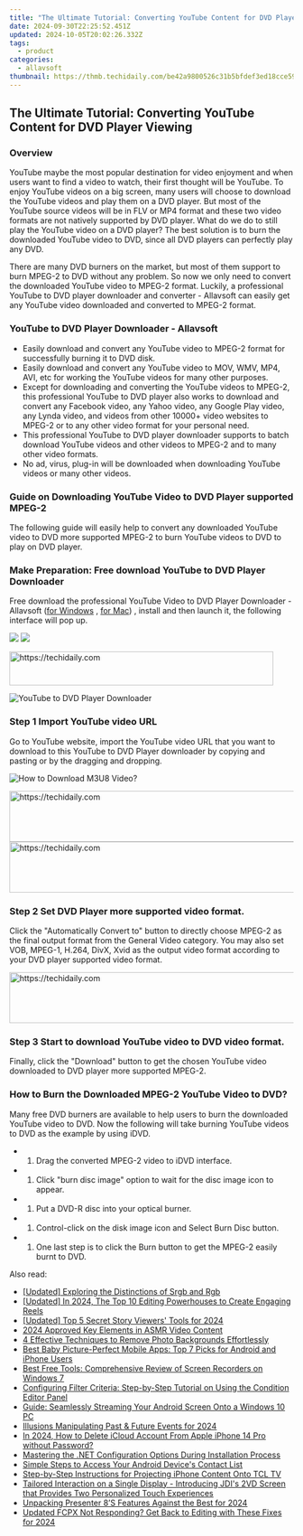 ```yaml
---
title: "The Ultimate Tutorial: Converting YouTube Content for DVD Player Viewing"
date: 2024-09-30T22:25:52.451Z
updated: 2024-10-05T20:02:26.332Z
tags:
  - product
categories:
  - allavsoft
thumbnail: https://thmb.techidaily.com/be42a9800526c31b5bfdef3ed18cce59bd7b3192524b647f6f87b51df7e044d8.png
---
```


## The Ultimate Tutorial: Converting YouTube Content for DVD Player Viewing

### Overview

YouTube maybe the most popular destination for video enjoyment and when users want to find a video to watch, their first thought will be YouTube. To enjoy YouTube videos on a big screen, many users will choose to download the YouTube videos and play them on a DVD player. But most of the YouTube source videos will be in FLV or MP4 format and these two video formats are not natively supported by DVD player. What do we do to still play the YouTube video on a DVD player? The best solution is to burn the downloaded YouTube video to DVD, since all DVD players can perfectly play any DVD.

There are many DVD burners on the market, but most of them support to burn MPEG-2 to DVD without any problem. So now we only need to convert the downloaded YouTube video to MPEG-2 format. Luckily, a professional YouTube to DVD player downloader and converter - Allavsoft can easily get any YouTube video downloaded and converted to MPEG-2 format.

### YouTube to DVD Player Downloader - Allavsoft

* Easily download and convert any YouTube video to MPEG-2 format for successfully burning it to DVD disk.
* Easily download and convert any YouTube video to MOV, WMV, MP4, AVI, etc for working the YouTube videos for many other purposes.
* Except for downloading and converting the YouTube videos to MPEG-2, this professional YouTube to DVD player also works to download and convert any Facebook video, any Yahoo video, any Google Play video, any Lynda video, and videos from other 10000+ video websites to MPEG-2 or to any other video format for your personal need.
* This professional YouTube to DVD player downloader supports to batch download YouTube videos and other videos to MPEG-2 and to many other video formats.
* No ad, virus, plug-in will be downloaded when downloading YouTube videos or many other videos.

### Guide on Downloading YouTube Video to DVD Player supported MPEG-2

The following guide will easily help to convert any downloaded YouTube video to DVD more supported MPEG-2 to burn YouTube videos to DVD to play on DVD player.

### Make Preparation: Free download YouTube to DVD Player Downloader

Free download the professional YouTube Video to DVD Player Downloader - Allavsoft ([for Windows](https://tools.techidaily.com/allavsoft/products/) , [for Mac](https://tools.techidaily.com/allavsoft/products/)) , install and then launch it, the following interface will pop up.

[![](https://www.allavsoft.com/how-to/../images/how-to/free-download-win.jpg)](https://tools.techidaily.com/allavsoft/products/) [![](https://www.allavsoft.com/how-to/../images/how-to/free-download-mac.jpg)](https://tools.techidaily.com/allavsoft/products/)

<!-- affiliate ads begin -->
<a href="https://aligracehair.sjv.io/c/5597632/2135360/19272" target="_top" id="2135360">
  <img src="//a.impactradius-go.com/display-ad/19272-2135360" border="0" alt="https://techidaily.com" width="468" height="60"/>
</a>
<img height="0" width="0" src="https://aligracehair.sjv.io/i/5597632/2135360/19272" style="position:absolute;visibility:hidden;" border="0" />
<!-- affiliate ads end -->

![YouTube to DVD Player Downloader](https://www.allavsoft.com/how-to/../images/allavsoft/screen-shot-600.jpg)

### Step 1 Import YouTube video URL

Go to YouTube website, import the YouTube video URL that you want to download to this YouTube to DVD Player downloader by copying and pasting or by the dragging and dropping.

![How to Download M3U8 Video?](https://www.allavsoft.com/how-to/../images/how-to/download-rtmp-video/download-rtmp-video.jpg)

<!-- affiliate ads begin -->
<a href="https://dhgate.sjv.io/c/5597632/1175223/12108" target="_top" id="1175223">
  <img src="//a.impactradius-go.com/display-ad/12108-1175223" border="0" alt="https://techidaily.com" width="728" height="90"/>
</a>
<img height="0" width="0" src="https://dhgate.sjv.io/i/5597632/1175223/12108" style="position:absolute;visibility:hidden;" border="0" />
<!-- affiliate ads end -->

<!-- affiliate ads begin -->
<a href="https://wigfever.sjv.io/c/5597632/2014851/22899" target="_top" id="2014851">
  <img src="//a.impactradius-go.com/display-ad/22899-2014851" border="0" alt="https://techidaily.com" width="728" height="90"/>
</a>
<img height="0" width="0" src="https://wigfever.sjv.io/i/5597632/2014851/22899" style="position:absolute;visibility:hidden;" border="0" />
<!-- affiliate ads end -->

### Step 2 Set DVD Player more supported video format.

Click the "Automatically Convert to" button to directly choose MPEG-2 as the final output format from the General Video category. You may also set VOB, MPEG-1, H.264, DivX, Xvid as the output video format according to your DVD player supported video format.

<!-- affiliate ads begin -->
<a href="https://appsumo.8odi.net/c/5597632/2123733/7443" target="_top" id="2123733">
  <img src="//a.impactradius-go.com/display-ad/7443-2123733" border="0" alt="https://techidaily.com" width="728" height="90"/>
</a>
<img height="0" width="0" src="https://appsumo.8odi.net/i/5597632/2123733/7443" style="position:absolute;visibility:hidden;" border="0" />
<!-- affiliate ads end -->

### Step 3 Start to download YouTube video to DVD video format.

Finally, click the "Download" button to get the chosen YouTube video downloaded to DVD player more supported MPEG-2.

### How to Burn the Downloaded MPEG-2 YouTube Video to DVD?

Many free DVD burners are available to help users to burn the downloaded YouTube video to DVD. Now the following will take burning YouTube videos to DVD as the example by using iDVD.

* 1. Drag the converted MPEG-2 video to iDVD interface.
* 1. Click "burn disc image" option to wait for the disc image icon to appear.
* 1. Put a DVD-R disc into your optical burner.
* 1. Control-click on the disk image icon and Select Burn Disc button.
* 1. One last step is to click the Burn button to get the MPEG-2 easily burnt to DVD.

<ins class="adsbygoogle"
     style="display:block"
     data-ad-format="autorelaxed"
     data-ad-client="ca-pub-7571918770474297"
     data-ad-slot="1223367746"></ins>

<ins class="adsbygoogle"
     style="display:block"
     data-ad-client="ca-pub-7571918770474297"
     data-ad-slot="8358498916"
     data-ad-format="auto"
     data-full-width-responsive="true"></ins>

<span class="atpl-alsoreadstyle">Also read:</span>
<div><ul>
<li><a href="https://some-techniques.techidaily.com/updated-exploring-the-distinctions-of-srgb-and-rgb/"><u>[Updated] Exploring the Distinctions of Srgb and Rgb</u></a></li>
<li><a href="https://instagram-video-files.techidaily.com/updated-in-2024-the-top-10-editing-powerhouses-to-create-engaging-reels/"><u>[Updated] In 2024, The Top 10 Editing Powerhouses to Create Engaging Reels</u></a></li>
<li><a href="https://instagram-video-recordings.techidaily.com/updated-top-5-secret-story-viewers-tools-for-2024/"><u>[Updated] Top 5 Secret Story Viewers' Tools for 2024</u></a></li>
<li><a href="https://youtube-data.techidaily.com/approved-key-elements-in-asmr-video-content/"><u>2024 Approved Key Elements in ASMR Video Content</u></a></li>
<li><a href="https://fox-metric.techidaily.com/4-effective-techniques-to-remove-photo-backgrounds-effortlessly/"><u>4 Effective Techniques to Remove Photo Backgrounds Effortlessly</u></a></li>
<li><a href="https://fox-metric.techidaily.com/best-baby-picture-perfect-mobile-apps-top-7-picks-for-android-and-iphone-users/"><u>Best Baby Picture-Perfect Mobile Apps: Top 7 Picks for Android and iPhone Users</u></a></li>
<li><a href="https://fox-metric.techidaily.com/best-free-tools-comprehensive-review-of-screen-recorders-on-windows-7/"><u>Best Free Tools: Comprehensive Review of Screen Recorders on Windows 7</u></a></li>
<li><a href="https://fox-metric.techidaily.com/configuring-filter-criteria-step-by-step-tutorial-on-using-the-condition-editor-panel/"><u>Configuring Filter Criteria: Step-by-Step Tutorial on Using the Condition Editor Panel</u></a></li>
<li><a href="https://fox-metric.techidaily.com/guide-seamlessly-streaming-your-android-screen-onto-a-windows-10-pc/"><u>Guide: Seamlessly Streaming Your Android Screen Onto a Windows 10 PC</u></a></li>
<li><a href="https://some-techniques.techidaily.com/illusions-manipulating-past-and-future-events-for-2024/"><u>Illusions Manipulating Past & Future Events for 2024</u></a></li>
<li><a href="https://apple-account.techidaily.com/in-2024-how-to-delete-icloud-account-from-apple-iphone-14-pro-without-password-by-drfone-ios/"><u>In 2024, How to Delete iCloud Account From Apple iPhone 14 Pro without Password?</u></a></li>
<li><a href="https://fox-metric.techidaily.com/mastering-the-net-configuration-options-during-installation-process/"><u>Mastering the .NET Configuration Options During Installation Process</u></a></li>
<li><a href="https://fox-metric.techidaily.com/simple-steps-to-access-your-android-devices-contact-list/"><u>Simple Steps to Access Your Android Device's Contact List</u></a></li>
<li><a href="https://fox-metric.techidaily.com/step-by-step-instructions-for-projecting-iphone-content-onto-tcl-tv/"><u>Step-by-Step Instructions for Projecting iPhone Content Onto TCL TV</u></a></li>
<li><a href="https://hardware-help.techidaily.com/tailored-interaction-on-a-single-display-introducing-jdis-2vd-screen-that-provides-two-personalized-touch-experiences/"><u>Tailored Interaction on a Single Display - Introducing JDI's 2VD Screen that Provides Two Personalized Touch Experiences</u></a></li>
<li><a href="https://screen-sharing-recording.techidaily.com/unpacking-presenter-8s-features-against-the-best-for-2024/"><u>Unpacking Presenter 8’S Features Against the Best for 2024</u></a></li>
<li><a href="https://smart-video-editing.techidaily.com/updated-fcpx-not-responding-get-back-to-editing-with-these-fixes-for-2024/"><u>Updated FCPX Not Responding? Get Back to Editing with These Fixes for 2024</u></a></li>
</ul></div>

